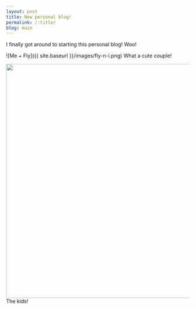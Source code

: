 ```yaml
---
layout: post
title: New personal blog!
permalink: /:title/
blog: main
---
```


I finally got around to starting this personal blog! Woo!

![Me + Fly]({{ site.baseurl }}/images/fly-n-i.png)
<label>What a cute couple!</label>


<img src="http://i.imgur.com/nbpvBZE.png" height="640px" />
<label>The kids!</label>
